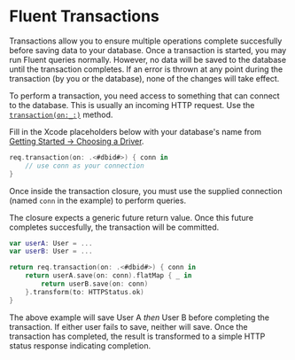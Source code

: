 # Fluent Transactions

Transactions allow you to ensure multiple operations complete succesfully before saving data to your database. Once a transaction is started, you may run Fluent queries normally. However, no data will be saved to the database until the transaction completes. If an error is thrown at any point during the transaction (by you or the database), none of the changes will take effect.

To perform a transaction, you need access to something that can connect to the database. This is usually an incoming HTTP request. Use the [`transaction(on:_:)`](https://api.vapor.codes/fluent/latest/Fluent/Extensions/DatabaseConnectable.html#/s:11DatabaseKit0A11ConnectableP6FluentE11transaction2on_3NIO15EventLoopFutureCyqd_0_GAA0A10IdentifierVyqd__G_AJ10ConnectionQyd__KctAD21TransactionSupportingRd__r0_lF) method.

Fill in the Xcode placeholders below with your database's name from [Getting Started &rarr; Choosing a Driver](getting-started/#choosing-a-driver).

```swift
req.transaction(on: .<#dbid#>) { conn in
    // use conn as your connection
}
```

Once inside the transaction closure, you must use the supplied connection (named `conn` in the example) to perform queries. 

The closure expects a generic future return value. Once this future completes succesfully, the transaction will be committed. 

```swift
var userA: User = ...
var userB: User = ...

return req.transaction(on: .<#dbid#>) { conn in
    return userA.save(on: conn).flatMap { _ in
        return userB.save(on: conn)
    }.transform(to: HTTPStatus.ok)
}
```

The above example will save User A _then_ User B before completing the transaction. If either user fails to save, neither will save. Once the transaction has completed, the result is transformed to a simple HTTP status response indicating completion.
